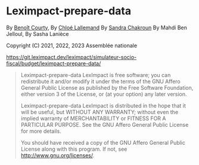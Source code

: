 # Leximpact-prepare-data

By [Benoît Courty](mailto:benoit.courty@assemblee-nationale.fr),
By [Chloé Lallemand](mailto:chloe.lallemand@assemblee-nationale.fr)
By [Sandra Chakroun](mailto:sandra.chakroun@assemblee-nationale.fr)
By Mahdi Ben Jelloul,
By Sasha Lanièce

Copyright (C) 2021, 2022, 2023 Assemblée nationale

https://git.leximpact.dev/leximpact/simulateur-socio-fiscal/budget/leximpact-prepare-data/

> Leximpact-prepare-data LexImpact is free software; you can redistribute it and/or modify
> it under the terms of the GNU Affero General Public License as
> published by the Free Software Foundation, either version 3 of the
> License, or (at your option) any later version.
>
> Leximpact-prepare-data LexImpact is distributed in the hope that it will be useful,
> but WITHOUT ANY WARRANTY; without even the implied warranty of
> MERCHANTABILITY or FITNESS FOR A PARTICULAR PURPOSE. See the
> GNU Affero General Public License for more details.
>
> You should have received a copy of the GNU Affero General Public License
> along with this program. If not, see <http://www.gnu.org/licenses/>.

